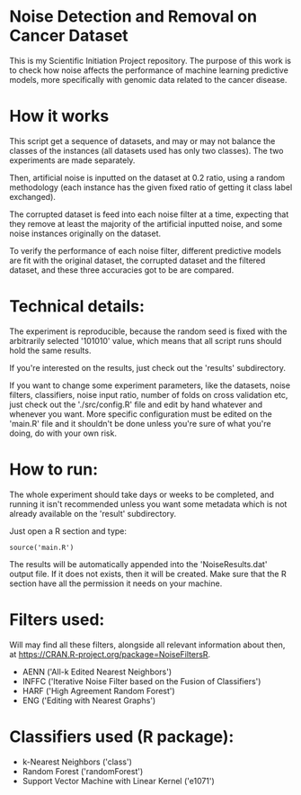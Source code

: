 # Noise Detection and Removal on Cancer Dataset
This is my Scientific Initiation Project repository. The purpose of this work is to check how noise affects the performance of machine learning predictive models, more specifically with genomic data related to the cancer disease. 

# How it works
This script get a sequence of datasets, and may or may not balance the classes of the instances (all datasets used has only two classes). The two experiments are made separately. 

Then, artificial noise is inputted on the dataset at 0.2 ratio, using a random methodology (each instance has the given fixed ratio of getting it class label exchanged). 

The corrupted dataset is feed into each noise filter at a time, expecting that they remove at least the majority of the artificial inputted noise, and some noise instances originally on the dataset.

To verify the performance of each noise filter, different predictive models are fit with the original dataset, the corrupted dataset and the filtered dataset, and these three accuracies got to be are compared.

# Technical details:
The experiment is reproducible, because the random seed is fixed with the arbitrarily selected '101010' value, which means that all script runs should hold the same results. 

If you're interested on the results, just check out the 'results' subdirectory.

If you want to change some experiment parameters, like the datasets, noise filters, classifiers, noise input ratio, number of folds on cross validation etc, just check out the './src/config.R' file and edit by hand whatever and whenever you want. More specific configuration must be edited on the 'main.R' file and it shouldn't be done unless you're sure of what you're doing, do with your own risk.

# How to run:
The whole experiment should take days or weeks to be completed, and running it isn't recommended unless you want some metadata which is not already available on the 'result' subdirectory.

Just open a R section and type:
```
source('main.R')
```

The results will be automatically appended into the 'NoiseResults.dat' output file. If it does not exists, then it will be created. Make sure that the R section have all the permission it needs on your machine.

# Filters used:
Will may find all these filters, alongside all relevant information about then, at https://CRAN.R-project.org/package=NoiseFiltersR.

- AENN ('All-k Edited Nearest Neighbors')
- INFFC ('Iterative Noise Filter based on the Fusion of Classifiers')
- HARF ('High Agreement Random Forest')
- ENG ('Editing with Nearest Graphs')

# Classifiers used (R package):
- k-Nearest Neighbors ('class')
- Random Forest ('randomForest')
- Support Vector Machine with Linear Kernel ('e1071')